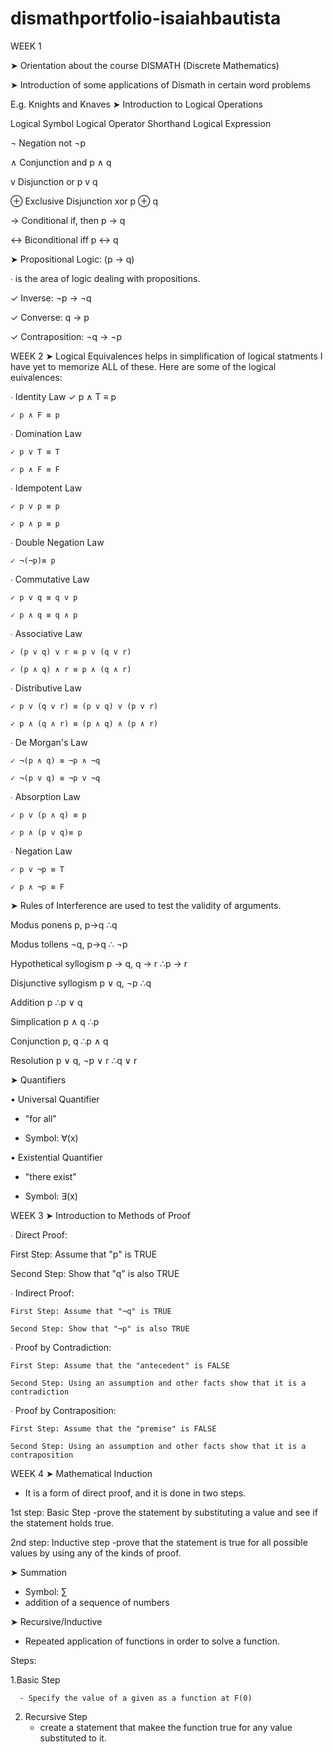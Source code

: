 # dismathportfolio-isaiahbautista

WEEK 1

➤ Orientation about the course DISMATH (Discrete Mathematics)

➤ Introduction of some applications of Dismath in certain word problems

  E.g. Knights and Knaves
➤ Introduction to Logical Operations

Logical Symbol	Logical Operator	Shorthand	Logical Expression

¬	Negation	not	¬p

∧	Conjunction	and	p ∧ q

v	Disjunction	or	p v q

⊕	Exclusive Disjunction	xor	p ⊕ q

→	Conditional	if, then	p → q

↔	Biconditional	iff	p ↔ q


➤ Propositional Logic: (p → q)

∙ is the area of logic dealing with propositions.

   ✓ Inverse: ¬p → ¬q

   ✓ Converse: q → p

   ✓ Contraposition: ¬q → ¬p 
   
   
WEEK 2
➤ Logical Equivalences helps in simplification of logical statments
I have yet to memorize ALL of these. 
Here are some of the logical euivalences:

∙ Identity Law
    ✓ p ∧ T ≡ p

    ✓ p ∧ F ≡ p

∙ Domination Law

    ✓ p v T ≡ T  

    ✓ p ∧ F ≡ F 

∙ Idempotent Law

    ✓ p v p ≡ p 

    ✓ p ∧ p ≡ p 

∙ Double Negation Law

    ✓ ¬(¬p)≡ p 


∙ Commutative Law

    ✓ p v q ≡ q v p

    ✓ p ∧ q ≡ q ∧ p 

∙ Associative Law

    ✓ (p v q) v r ≡ p v (q v r) 

    ✓ (p ∧ q) ∧ r ≡ p ∧ (q ∧ r)

∙ Distributive Law

    ✓ p v (q v r) ≡ (p v q) v (p v r)

    ✓ p ∧ (q ∧ r) ≡ (p ∧ q) ∧ (p ∧ r) 

∙ De Morgan's Law

    ✓ ¬(p ∧ q) ≡ ¬p ∧ ¬q

    ✓ ¬(p v q) ≡ ¬p v ¬q 

∙ Absorption Law

    ✓ p v (p ∧ q) ≡ p 

    ✓ p ∧ (p v q)≡ p 

∙ Negation Law

    ✓ p v ¬p ≡ T

    ✓ p ∧ ¬p ≡ F 
    
➤ Rules of Interference are used to test the validity of arguments.


Modus ponens	p, p→q ∴q

Modus tollens	¬q, p→q ∴ ¬p

Hypothetical syllogism	p → q, q → r ∴p → r

Disjunctive syllogism	p ∨ q, ¬p ∴q

Addition	p ∴p ∨ q

Simplication	p ∧ q ∴p

Conjunction	p, q ∴p ∧ q

Resolution	p ∨ q, ¬p ∨ r ∴q ∨ r

➤ Quantifiers

• Universal Quantifier

  - "for all"

  - Symbol: ∀(x)

• Existential Quantifier

  - "there exist"

  - Symbol: ∃(x)
   
  
WEEK 3
➤ Introduction to Methods of Proof

∙ Direct Proof:

   First Step: Assume that "p" is TRUE

   Second Step: Show that "q" is also TRUE

∙ Indirect Proof:

    First Step: Assume that "¬q" is TRUE

    Second Step: Show that "¬p" is also TRUE

∙ Proof by Contradiction:

    First Step: Assume that the "antecedent" is FALSE

    Second Step: Using an assumption and other facts show that it is a contradiction

∙ Proof by Contraposition:

    First Step: Assume that the "premise" is FALSE

    Second Step: Using an assumption and other facts show that it is a contraposition
    
    
WEEK 4
➤ Mathematical Induction


  - It is a form of direct proof, and it is done in two steps. 
  
1st step: Basic Step
-prove the statement by substituting a value and see if the statement holds true. 

  
  
2nd step: Inductive step
-prove that the statement is true for all possible values by using any of the kinds of proof. 
  
  
  
➤ Summation

  - Symbol: ∑
  - addition of a sequence of numbers


➤ Recursive/Inductive

  - Repeated application of functions in order to solve a function. 

  Steps:

  1.Basic Step

      - Specify the value of a given as a function at F(0) 

  2. Recursive Step
      - create a statement that makee the function true for any value substituted to it. 

      
